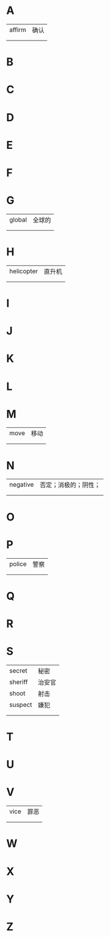 # A

|        |      |
| ------ | ---- |
| affirm | 确认 |
|        |      |
|        |      |

# B
# C
# D
# E
# F
# G

|        |        |
| ------ | ------ |
| global | 全球的 |
|        |        |
|        |        |

# H

|            |        |
| ---------- | ------ |
| helicopter | 直升机 |
|            |        |
|            |        |

# I
# J
# K
# L
# M

|      |      |
| ---- | ---- |
| move | 移动 |
|      |      |
|      |      |

# N

|          |                      |
| -------- | -------------------- |
| negative | 否定；消极的；阴性； |
|          |                      |
|          |                      |


# O
# P

|         |      |
| ------- | ---- |
| police  | 警察 |
|         |      |
|         |      |

# Q
# R
# S

|         |        |
| ------- | ------ |
| secret  | 秘密   |
| sheriff | 治安官 |
| shoot   | 射击   |
| suspect | 嫌犯   |
|         |        |
|         |        |

# T
# U
# V

|      |      |
| ---- | ---- |
| vice | 罪恶 |
|      |      |
|      |      |

# W
# X
# Y
# Z

